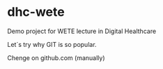 # dhc-wete

Demo project for WETE lecture in Digital Healthcare

Let´s try why GIT is so popular.

Chenge on github.com (manually)
